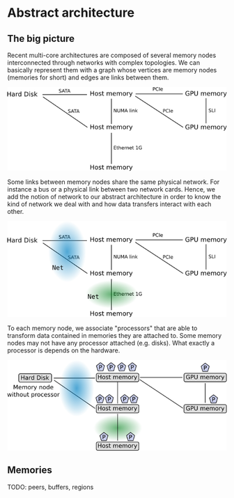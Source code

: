 # Abstract architecture

## The big picture

Recent multi-core architectures are composed of several memory nodes
interconnected through networks with complex topologies. We can basically
represent them with a graph whose vertices are memory nodes (memories for
short) and edges are links between them. 

![Graph of memories](images/abstract_architecture1.png)

Some links between memory nodes share the same physical network. For instance a
bus or a physical link between two network cards. Hence, we add the notion of
network to our abstract architecture in order to know the kind of network we
deal with and how data transfers interact with each other.

![Graph of memories with networks](images/abstract_architecture2.png)

To each memory node, we associate "processors" that are able to transform data
contained in memories they are attached to. Some memory nodes may not have any
processor attached (e.g. disks). What exactly a processor is depends on the
hardware.

![Graph of memories with processors](images/abstract_architecture3.png)


## Memories

TODO: peers, buffers, regions
